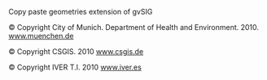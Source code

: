 Copy paste geometries extension of gvSIG

© Copyright City of Munich. Department of Health and Environment. 2010. www.muenchen.de

© Copyright CSGIS. 2010	www.csgis.de

© Copyright IVER T.I. 2010	www.iver.es
